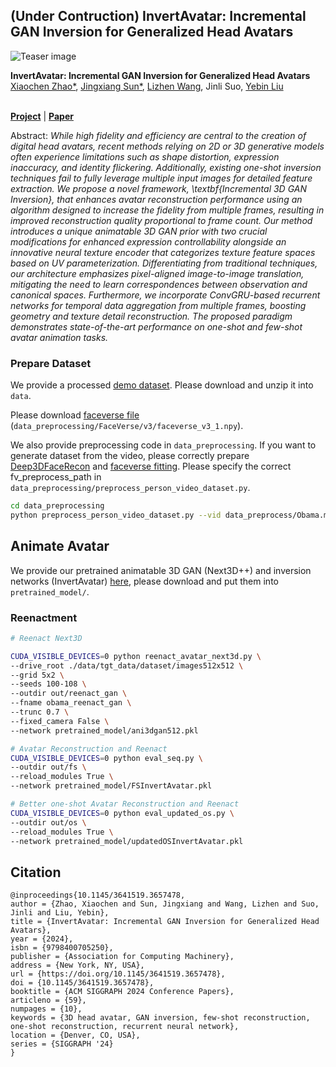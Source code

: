 ## (Under Contruction) InvertAvatar: Incremental GAN Inversion for Generalized Head Avatars

![Teaser image](./assets/teaser.png)

**InvertAvatar: Incremental GAN Inversion for Generalized Head Avatars**<br>
[Xiaochen Zhao*](https://xiaochen-zhao.netlify.app/), [Jingxiang Sun*](https://mrtornado24.github.io/), [Lizhen Wang](https://lizhenwangt.github.io/), Jinli Suo, [Yebin Liu](http://www.liuyebin.com/)<br><br>


[**Project**](https://xchenz.github.io/invertavatar_page/) | [**Paper**](https://arxiv.org/abs/2312.02222)

Abstract: *While high fidelity and efficiency are central to the creation of digital head avatars, recent methods relying on 2D or 3D generative models often experience limitations such as shape distortion, expression inaccuracy, and identity flickering. Additionally, existing one-shot inversion techniques fail to fully leverage multiple input images for detailed feature extraction. We propose a novel framework, \textbf{Incremental 3D GAN Inversion}, that enhances avatar reconstruction performance using an algorithm designed to increase the fidelity from multiple frames, resulting in improved reconstruction quality proportional to frame count. Our method introduces a unique animatable 3D GAN prior with two crucial modifications for enhanced expression controllability alongside an innovative neural texture encoder that categorizes texture feature spaces based on UV parameterization. Differentiating from traditional techniques, our architecture emphasizes pixel-aligned image-to-image translation, mitigating the need to learn correspondences between observation and canonical spaces. Furthermore, we incorporate ConvGRU-based recurrent networks for temporal data aggregation from multiple frames, boosting geometry and texture detail reconstruction. The proposed paradigm demonstrates state-of-the-art performance on one-shot and few-shot avatar animation tasks.*

### Prepare Dataset

We provide a processed [demo dataset](https://drive.google.com/file/d/1U_T5uCiUBiJXyPuxtZU_QncbBOtB25Ju/view?usp=drive_link). Please download and unzip it into `data`.

Please download [faceverse file](https://drive.google.com/file/d/1lv2lGiTZet1pMIX4gUVy_wD4VYDOq1Tz/view?usp=drive_link) (`data_preprocessing/FaceVerse/v3/faceverse_v3_1.npy`).

We also provide preprocessing code in `data_preprocessing`. If you want to generate dataset from the video, please correctly prepare [Deep3DFaceRecon](https://github.com/sicxu/Deep3DFaceRecon_pytorch/tree/6ba3d22f84bf508f0dde002da8fff277196fef21?tab=readme-ov-file#prepare-prerequisite-models) and [faceverse fitting](https://github.com/XChenZ/havatar#prepare-dataset). Please specify the correct fv_preprocess_path in `data_preprocessing/preprocess_person_video_dataset.py`.


```.bash
cd data_preprocessing
python preprocess_person_video_dataset.py --vid data_preprocess/Obama.mp4 --savedir data/tgt_data
```

## Animate Avatar

We provide our pretrained animatable 3D GAN (Next3D++) and inversion networks (InvertAvatar) [here](https://drive.google.com/drive/folders/1AvqyvMzMwskI4rCMDwnlQh6heT842G5K?usp=sharing), please download and put them into `pretrained_model/`.


### Reenactment

```.bash
# Reenact Next3D

CUDA_VISIBLE_DEVICES=0 python reenact_avatar_next3d.py \
--drive_root ./data/tgt_data/dataset/images512x512 \
--grid 5x2 \
--seeds 100-108 \
--outdir out/reenact_gan \
--fname obama_reenact_gan \
--trunc 0.7 \
--fixed_camera False \
--network pretrained_model/ani3dgan512.pkl
```

```.bash
# Avatar Reconstruction and Reenact 
CUDA_VISIBLE_DEVICES=0 python eval_seq.py \
--outdir out/fs \
--reload_modules True \
--network pretrained_model/FSInvertAvatar.pkl
```

```.bash
# Better one-shot Avatar Reconstruction and Reenact 
CUDA_VISIBLE_DEVICES=0 python eval_updated_os.py \
--outdir out/os \
--reload_modules True \
--network pretrained_model/updatedOSInvertAvatar.pkl
```

## Citation

```
@inproceedings{10.1145/3641519.3657478,
author = {Zhao, Xiaochen and Sun, Jingxiang and Wang, Lizhen and Suo, Jinli and Liu, Yebin},
title = {InvertAvatar: Incremental GAN Inversion for Generalized Head Avatars},
year = {2024},
isbn = {9798400705250},
publisher = {Association for Computing Machinery},
address = {New York, NY, USA},
url = {https://doi.org/10.1145/3641519.3657478},
doi = {10.1145/3641519.3657478},
booktitle = {ACM SIGGRAPH 2024 Conference Papers},
articleno = {59},
numpages = {10},
keywords = {3D head avatar, GAN inversion, few-shot reconstruction, one-shot reconstruction, recurrent neural network},
location = {Denver, CO, USA},
series = {SIGGRAPH '24}
}


```
